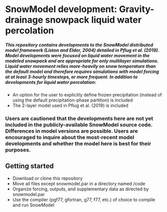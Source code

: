 # SnowModel development: Gravity-drainage snowpack liquid water percolation

##### This repository contains developments to the SnowModel distributed model framework (Liston and Elder, 2004) detailed in Pflug et al. (2019). Model developments were focused on liquid water movement in the modeled snowpack and are appropriate for only multilayer simulations. Liquid water movement relies more-heavily on snow temperature than the default model and therefore requires simulations with model forcing at at least 3-hourly timesteps, or more frequent. In addition to developments for liquid water percolation:
* An option for the user to explicitly define frozen precipitation (instead of using the default precipitation-phase partition) is included
* The 2-layer model used in Pflug et al. (2019) is included 

### Users are cautioned that the developments here are not yet included in the publicly-available SnowModel source code. Differences in model versions are possible. Users are encouraged to inquire about the most-recent model developments and whether the model here is best for their purposes.

## Getting started
* Download or clone this repository
* Move all files except snowmodel.par in a directory named /code
* Organize forcing, outputs, and supplementary data as directed by snowmodel.par
* Use the compiler (pgf77, gfortran, g77, f77, etc.) of choice to compile and run SnowModel 
